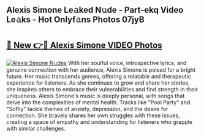 ## Alexis Simone Le𝚊ked N𝚞de - Part-ekq Video Le𝚊ks - Hot Onlyf𝚊ns Photos 07jyB

# <h2><a href="http://ab43985.deff.icu/?id=Alexis+Simone">🔗 New 👉🔴 Alexis Simone VIDEO Photos</a></h2>

[![Alexis Simone N𝚞des](https://i.imgur.com/rIISA9y.gif)](http://ab43985.deff.icu/?id=Alexis+Simone)
With her soulful voice, introspective lyrics, and genuine connection with her audience, Alexis Simone is poised for a bright future. Her music transcends genres, offering a relatable and therapeutic experience for listeners. As she continues to grow and share her stories, she inspires others to embrace their vulnerabilities and find strength in their uniqueness. Alexis Simone's music is deeply personal, with songs that delve into the complexities of mental health. Tracks like "Pool Party" and "Softly" tackle themes of anxiety, depression, and the desire for connection. She bravely shares her own struggles with these issues, creating a space of empathy and understanding for listeners who grapple with similar challenges.
